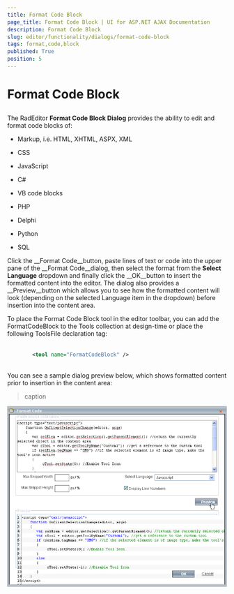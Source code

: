 ```yaml
---
title: Format Code Block
page_title: Format Code Block | UI for ASP.NET AJAX Documentation
description: Format Code Block
slug: editor/functionality/dialogs/format-code-block
tags: format,code,block
published: True
position: 5
---
```


# Format Code Block



## 

The RadEditor __Format Code Block Dialog__ provides the ability to edit and format code blocks of:

* Markup, i.e. HTML, XHTML, ASPX, XML

* CSS

* JavaScript

* C#

* VB code blocks

* PHP

* Delphi

* Python

* SQL

Click the __Format Code__button, paste lines of text or code into the upper pane of the __Format Code__dialog, then select the format from the __Select Language__ dropdown and finally click the __OK__button to insert the formatted content into the editor. The dialog also provides a __Preview__button which allows you to see how the formatted content will look (depending on the selected Language item in the dropdown) before insertion into the content area.

To place the Format Code Block tool in the editor toolbar, you can add the FormatCodeBlock to the Tools collection at design-time or place the following ToolsFile declaration tag:

````XML
	
	    <tool name="FormatCodeBlock" />
	          
````



You can see a sample dialog preview below, which shows formatted content prior to insertion in the content area:
>caption 

![](images/editor-dialogs002.png)
